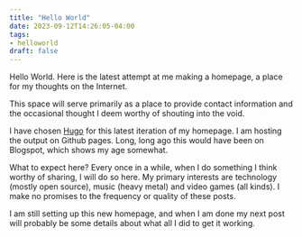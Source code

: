 ```yaml
---
title: "Hello World"
date: 2023-09-12T14:26:05-04:00
tags:
- helloworld
draft: false
---
```

Hello World. Here is the latest attempt at me making a homepage, a place for my thoughts on the Internet.

This space will serve primarily as a place to provide contact information and the occasional thought I deem worthy of shouting into the void.

I have chosen [Hugo](https://gohugo.io/) for this latest iteration of my homepage. I am hosting the output on Github pages. Long, long ago this would have been on Blogspot, which shows my age somewhat.

What to expect here? Every once in a while, when I do something I think worthy of sharing, I will do so here. My primary interests are technology (mostly open source), music (heavy metal) and video games (all kinds). I make no promises to the frequency or quality of these posts.

I am still setting up this new homepage, and when I am done my next post will probably be some details about what all I did to get it working.
